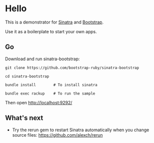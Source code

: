 # Hello

This is a demonstrator for [Sinatra](http://www.sinatrarb.com/) and [Bootstrap](http://getbootstrap.com/).

Use it as a boilerplate to start your own apps.

## Go

Download and run sinatra-bootstrap:

    git clone https://github.com/bootstrap-ruby/sinatra-bootstrap

    cd sinatra-bootstrap

    bundle install        # To install sinatra

    bundle exec rackup    # To run the sample

Then open [http://localhost:9292/](http://localhost:9292/)

## What's next

- Try the rerun gem to restart Sinatra automatically when you change source files: <https://github.com/alexch/rerun>
